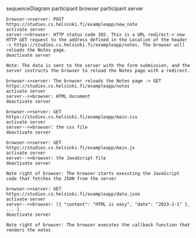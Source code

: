 sequenceDiagram
    participant browser
    participant server

    browser->>server: POST https://studies.cs.helsinki.fi/exampleapp/new_note
    activate server
    server->>browser: HTTP status code 302. This is a URL redirect-> new HTTP GET request to the address defined in the Location of the header -> https://studies.cs.helsinki.fi/exampleapp/notes. The browser will reloads the Notes page.
    deactivate server
        
    Note: The data is sent to the server with the form submission, and the server instructs the browser to reload the Notes page with a redirect. 
    
    browser->>server: The browser reloads the Notes page -> GET https://studies.cs.helsinki.fi/exampleapp/notes   
    activate server
    server-->>browser: HTML document
    deactivate server

    browser->>server: GET https://studies.cs.helsinki.fi/exampleapp/main.css
    activate server
    server-->>browser: the css file
    deactivate server

    browser->>server: GET https://studies.cs.helsinki.fi/exampleapp/main.js
    activate server
    server-->>browser: the JavaScript file
    deactivate server

    Note right of browser: The browser starts executing the JavaScript code that fetches the JSON from the server

    browser->>server: GET https://studies.cs.helsinki.fi/exampleapp/data.json
    activate server
    server-->>browser: [{ "content": "HTML is easy", "date": "2023-1-1" }, ... ]
    deactivate server

    Note right of browser: The browser executes the callback function that renders the notes